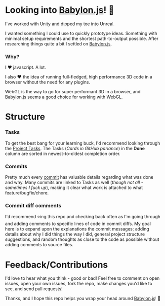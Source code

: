 Looking into [Babylon.js](https://www.babylonjs.com/)! :metal:
=======================

I've worked with Unity and dipped my toe into Unreal.

I wanted something I could use to quickly prototype ideas. Something with minimal setup requirements and the shortest path-to-output possible. After researching things quite a bit I settled on [Babylon.js](https://www.babylonjs.com/).

### Why?

I :heart: javascript. A lot.

I also :heart: the idea of running full-fledged, high performance 3D code in a browser without the need for any plugins.

WebGL is the way to go for super performant 3D in a browser, and Babylon.js seems a good choice for working with WebGL.

Structure
=========

### Tasks

To get the best bang for your learning buck, I'd recommend looking through the [Project Tasks](https://github.com/MayBGames/babbling-on/projects/1). The Tasks (_Cards in GitHub parlance_) in the **Done** column are sorted in newest-to-oldest completion order.

### Commits

Pretty much every [commit](https://github.com/MayBGames/babbling-on/commits/master) has valuable details regarding what was done and why. Many commits are linked to Tasks as well (_though not all - sometimes I fuck up_), making it clear what work is attached to what feature/bugfix/chore.

### Commit diff comments

I'd recommend :star:ing this repo and checking back often as I'm going through and adding comments to specific lines of code in commit diffs. My goal here is to expand upon the explanations the commit messages; adding details about why I did things the way I did, general project structure suggestions, and random thoughts as close to the code as possible without adding comments to source files.

Feedback/Contributions
======================

I'd love to hear what you think - good or bad! Feel free to comment on open issues, open your own issues, fork the repo, make changes you'd like to see, and send pull requests!

Thanks, and I hope this repo helps you wrap your head around [Babylon.js](https://www.babylonjs.com/)! :metal:
